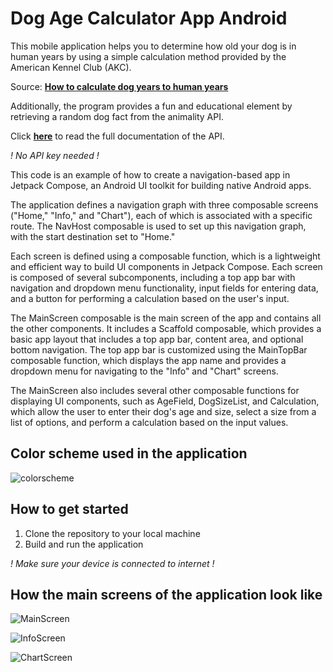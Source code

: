 # Dog Age Calculator App Android

This mobile application helps you to determine how old your dog is in human years by using a simple calculation method provided by the American Kennel Club (AKC).

Source: **[How to calculate dog years to human years](https://www.akc.org/expert-advice/health/how-to-calculate-dog-years-to-human-years/)**

Additionally, the program provides a fun and educational element by retrieving a random dog fact from the animality API.

Click **[here](https://animality.xyz/)** to read the full documentation of the API.

_! No API key needed !_

This code is an example of how to create a navigation-based app in Jetpack Compose, an Android UI toolkit for building native Android apps.

The application defines a navigation graph with three composable screens ("Home," "Info," and "Chart"), each of which is associated with a specific route. The NavHost composable is used to set up this navigation graph, with the start destination set to "Home."

Each screen is defined using a composable function, which is a lightweight and efficient way to build UI components in Jetpack Compose. Each screen is composed of several subcomponents, including a top app bar with navigation and dropdown menu functionality, input fields for entering data, and a button for performing a calculation based on the user's input.

The MainScreen composable is the main screen of the app and contains all the other components. It includes a Scaffold composable, which provides a basic app layout that includes a top app bar, content area, and optional bottom navigation. The top app bar is customized using the MainTopBar composable function, which displays the app name and provides a dropdown menu for navigating to the "Info" and "Chart" screens.

The MainScreen also includes several other composable functions for displaying UI components, such as AgeField, DogSizeList, and Calculation, which allow the user to enter their dog's age and size, select a size from a list of options, and perform a calculation based on the input values.

## Color scheme used in the application
![colorscheme](colorscheme.png)

## How to get started
1. Clone the repository to your local machine
2. Build and run the application

_! Make sure your device is connected to internet !_

## How the main screens of the application look like
![MainScreen](MainScreen.png)

![InfoScreen](InfoScreen.png)

![ChartScreen](ChartScreen.png)
